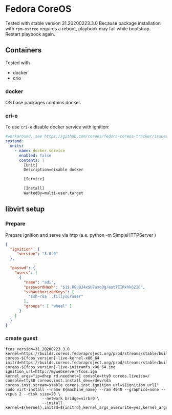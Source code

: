 # Fedora CoreOS

Tested with stable version 31.20200223.3.0
Because package installation with `rpm-ostree` requires a reboot, playbook may fail while bootstrap.
Restart playbook again.

## Containers

Tested with

- docker
- crio

### docker

OS base packages contains docker.

### cri-o

To use `cri-o` disable docker service with ignition:

```yaml
#workaround, see https://github.com/coreos/fedora-coreos-tracker/issues/229
systemd:
  units:
    - name: docker.service
      enabled: false
      contents: |
        [Unit]
        Description=disable docker

        [Service]

        [Install]
        WantedBy=multi-user.target
```

## libvirt setup

### Prepare

Prepare ignition and serve via http (a.e. python -m SimpleHTTPServer )

```json
{
  "ignition": {
     "version": "3.0.0"
  },

  "passwd": {
    "users": [
      {
        "name": "adi",
        "passwordHash": "$1$.RGu8J4x$U7uxcOg/eotTEIRxhk62I0",
        "sshAuthorizedKeys": [
          "ssh-rsa ..fillyouruser"
        ],
        "groups": [ "wheel" ]
      }
    ]
  }
}
```

### create guest

```shell script
fcos_version=31.20200223.3.0
kernel=https://builds.coreos.fedoraproject.org/prod/streams/stable/builds/${fcos_version}/x86_64/fedora-coreos-${fcos_version}-live-kernel-x86_64
initrd=https://builds.coreos.fedoraproject.org/prod/streams/stable/builds/${fcos_version}/x86_64/fedora-coreos-${fcos_version}-live-initramfs.x86_64.img
ignition_url=http://mywebserver/fcos.ign
kernel_args="ip=dhcp rd.neednet=1 console=tty0 coreos.liveiso=/ console=ttyS0 coreos.inst.install_dev=/dev/sda coreos.inst.stream=stable coreos.inst.ignition_url=${ignition_url}"
sudo virt-install --name ${machine_name} --ram 4048 --graphics=none --vcpus 2 --disk size=20 \
                --network bridge=virbr0 \
                --install kernel=${kernel},initrd=${initrd},kernel_args_overwrite=yes,kernel_args="${kernel_args}"
```
